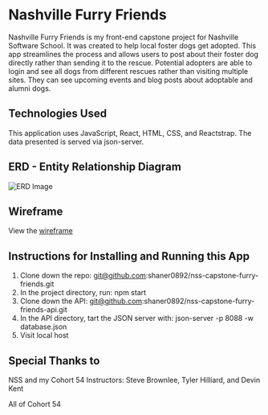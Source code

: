 # Nashville Furry Friends

Nashville Furry Friends is my front-end capstone project for Nashville Software School. It was created to help local foster dogs get adopted. This app streamlines the process and allows users to post about their foster dog directly rather than sending it to the rescue. Potential adopters are able to login and see all dogs from different rescues rather than visiting multiple sites. They can see upcoming events and blog posts about adoptable and alumni dogs.

## Technologies Used

This application uses JavaScript, React, HTML, CSS, and Reactstrap. The data presented is served via json-server.

## ERD - Entity Relationship Diagram

![ERD Image](https://res.cloudinary.com/dfxsl6a2c/image/upload/v1649089623/Screen_Shot_2022-04-04_at_10.07.44_AM_sqn8kh.png)

## Wireframe

View the [wireframe](https://sketchboard.me/NC9dAORdDas#/)

## Instructions for Installing and Running this App

1. Clone down the repo:
git@github.com:shaner0892/nss-capstone-furry-friends.git
2. In the project directory, run:
npm start
3. Clone down the API:
git@github.com:shaner0892/nss-capstone-furry-friends-api.git
4. In the API directory, tart the JSON server with:
json-server -p 8088 -w database.json
5. Visit local host

## Special Thanks to

NSS and my Cohort 54 Instructors: Steve Brownlee, Tyler Hilliard, and Devin Kent

All of Cohort 54
